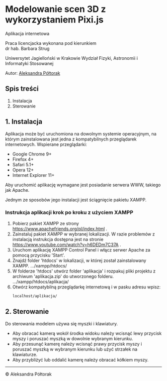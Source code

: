 # Modelowanie scen 3D z wykorzystaniem Pixi.js
Aplikacja internetowa

Praca licencjacka wykonana pod kierunkiem  
dr hab. Barbara Strug 

Uniwersytet Jagielloński w Krakowie 
Wydział Fizyki, Astronomii i Informatyki Stosowanej 

Autor: [Aleksandra Półtorak](http://aleksandra-poltorak.pl)



## Spis treści
1. Instalacja
2. Sterowanie


## 1. Instalacja

Aplikacja może być uruchomiona na dowolnym systemie operacyjnym, na którym
zainstalowana jest jedna z kompatybilnych przeglądarek internetowych.
Wspierane przeglądarki:
- Google Chrome 9+
- Firefox 4+ 
- Safari 5.1+ 
- Opera 12+ 
- Internet Explorer 11+

Aby uruchomić aplikację wymagane jest posiadanie serwera WWW, takiego jak
Apache. 

Jednym ze sposobów jego instalacji jest ściągnięcie pakietu XAMPP. 

### Instrukcja aplikacji krok po kroku z użyciem XAMPP
1) Pobierz pakiet XAMPP ze strony https://www.apachefriends.org/pl/index.html .
2) Zainstaluj pakiet XAMPP w wybranej lokalizacji. W razie problemów z instalacją 
   instrukcja dostępna jest na stronie https://www.youtube.com/watch?v=h6DEDm7C37A .
3) Uruchom aplikację XAMPP Control Panel i włącz serwer Apache za pomocą przycisku 
   'Start'.
4) Znajdź folder 'htdocs' w lokalizacji, w której został zainstalowany XAMPP.
   .../xampp/htdocs/
5) W folderze 'htdocs' utwórz folder 'aplikacja' i rozpakuj pliki projektu 
   z archiwum 'aplikacja.zip' do utworzonego folderu.
   .../xampp/htdocs/aplikacja/
6) Otwórz kompatybilną przeglądarkę internetową i w pasku adresu wpisz:
   ```sh
   localhost/aplikacja/
   ```



## 2. Sterowanie

Do sterowania modelem używa się myszki i klawiatury.

- Aby obracać kamerą wokół środka widoku należy wcisnąć lewy przycisk myszy 
  i poruszać myszką w dowolnie wybranym kierunku.
- Aby przesunąć kamerę należy wcisnąć prawy przycisk myszy i poruszać
  myszką w wybranym kierunku
  lub
  użyć strzałek na klawiaturze.
- Aby przybliżyć lub oddalić kamerę należy obracać kółkiem myszy.


----------------------------------------------------
© Aleksandra Półtorak
